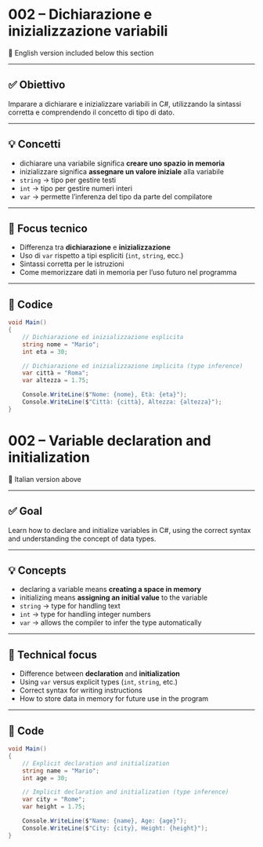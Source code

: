 # 002 – Dichiarazione e inizializzazione variabili  
🔽 English version included below this section

---

## ✅ Obiettivo

Imparare a dichiarare e inizializzare variabili in C#, utilizzando la sintassi corretta e comprendendo il concetto di tipo di dato.

---

## 💡 Concetti

- dichiarare una variabile significa **creare uno spazio in memoria**  
- inizializzare significa **assegnare un valore iniziale** alla variabile  
- `string` → tipo per gestire testi  
- `int` → tipo per gestire numeri interi  
- `var` → permette l’inferenza del tipo da parte del compilatore  

---

## 🧠 Focus tecnico

- Differenza tra **dichiarazione** e **inizializzazione**  
- Uso di `var` rispetto a tipi espliciti (`int`, `string`, ecc.)  
- Sintassi corretta per le istruzioni  
- Come memorizzare dati in memoria per l’uso futuro nel programma  

---

## 📄 Codice

```csharp
void Main()
{
    // Dichiarazione ed inizializzazione esplicita
    string nome = "Mario";
    int eta = 30;

    // Dichiarazione ed inizializzazione implicita (type inference)
    var città = "Roma";
    var altezza = 1.75;

    Console.WriteLine($"Nome: {nome}, Età: {eta}");
    Console.WriteLine($"Città: {città}, Altezza: {altezza}");
}
```
# 002 – Variable declaration and initialization  
🔼 Italian version above

---

## ✅ Goal

Learn how to declare and initialize variables in C#, using the correct syntax and understanding the concept of data types.

---

## 💡 Concepts

- declaring a variable means **creating a space in memory**  
- initializing means **assigning an initial value** to the variable  
- `string` → type for handling text  
- `int` → type for handling integer numbers  
- `var` → allows the compiler to infer the type automatically  

---

## 🧠 Technical focus

- Difference between **declaration** and **initialization**  
- Using `var` versus explicit types (`int`, `string`, etc.)  
- Correct syntax for writing instructions  
- How to store data in memory for future use in the program  

---

## 📄 Code

```csharp
void Main()
{
    // Explicit declaration and initialization
    string name = "Mario";
    int age = 30;

    // Implicit declaration and initialization (type inference)
    var city = "Rome";
    var height = 1.75;

    Console.WriteLine($"Name: {name}, Age: {age}");
    Console.WriteLine($"City: {city}, Height: {height}");
}
